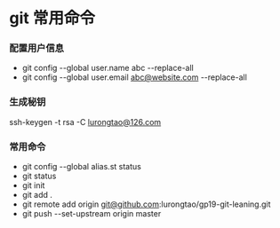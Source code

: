 # git 常用命令

### 配置用户信息
- git config --global user.name abc --replace-all
- git config --global user.email abc@website.com --replace-all

### 生成秘钥
ssh-keygen -t rsa -C lurongtao@126.com

### 常用命令
- git config --global alias.st status
- git status
- git init
- git add .
- git remote add origin git@github.com:lurongtao/gp19-git-leaning.git
- git push --set-upstream origin master